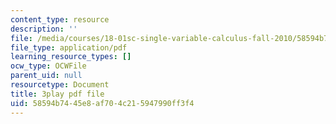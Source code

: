 ```yaml
---
content_type: resource
description: ''
file: /media/courses/18-01sc-single-variable-calculus-fall-2010/58594b7445e8af704c215947990ff3f4_PNTnmH6jsRI.pdf
file_type: application/pdf
learning_resource_types: []
ocw_type: OCWFile
parent_uid: null
resourcetype: Document
title: 3play pdf file
uid: 58594b74-45e8-af70-4c21-5947990ff3f4
---
```


